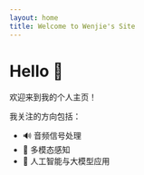 ```yaml
---
layout: home
title: Welcome to Wenjie's Site
---
```


# Hello 👋

欢迎来到我的个人主页！

我关注的方向包括：

- 🔊 音频信号处理
- 🧠 多模态感知
- 🤖 人工智能与大模型应用
